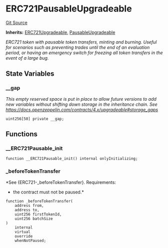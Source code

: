 # ERC721PausableUpgradeable
[Git Source](https://github.com/ContractLabs/foundry-bountykinds-contract/blob/67e6855d3beabdf242cc0b51d9e53b087a5235b9/src/oz-custom/oz-upgradeable/token/ERC721/extensions/ERC721PausableUpgradeable.sol)

**Inherits:**
[ERC721Upgradeable](/src/oz-custom/oz-upgradeable/token/ERC721/ERC721Upgradeable.sol/abstract.ERC721Upgradeable.md), [PausableUpgradeable](/src/oz-custom/oz-upgradeable/security/PausableUpgradeable.sol/abstract.PausableUpgradeable.md)

*ERC721 token with pausable token transfers, minting and burning.
Useful for scenarios such as preventing trades until the end of an evaluation
period, or having an emergency switch for freezing all token transfers in the
event of a large bug.*


## State Variables
### __gap
*This empty reserved space is put in place to allow future versions
to add new
variables without shifting down storage in the inheritance chain.
See https://docs.openzeppelin.com/contracts/4.x/upgradeable#storage_gaps*


```solidity
uint256[50] private __gap;
```


## Functions
### __ERC721Pausable_init


```solidity
function __ERC721Pausable_init() internal onlyInitializing;
```

### _beforeTokenTransfer

*See {ERC721-_beforeTokenTransfer}.
Requirements:
- the contract must not be paused.*


```solidity
function _beforeTokenTransfer(
    address from,
    address to,
    uint256 firstTokenId,
    uint256 batchSize
)
    internal
    virtual
    override
    whenNotPaused;
```

